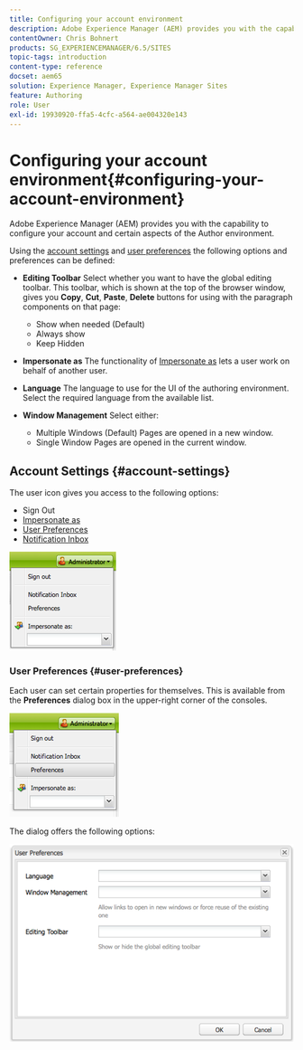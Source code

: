 ```yaml
---
title: Configuring your account environment
description: Adobe Experience Manager (AEM) provides you with the capability to configure your account and certain aspects of the Author environment.
contentOwner: Chris Bohnert
products: SG_EXPERIENCEMANAGER/6.5/SITES
topic-tags: introduction
content-type: reference
docset: aem65
solution: Experience Manager, Experience Manager Sites
feature: Authoring
role: User
exl-id: 19930920-ffa5-4cfc-a564-ae004320e143
---
```

# Configuring your account environment{#configuring-your-account-environment}

Adobe Experience Manager (AEM) provides you with the capability to configure your account and certain aspects of the Author environment.

Using the [account settings](#account-settings) and [user preferences](#user-preferences) the following options and preferences can be defined:

* **Editing Toolbar**
  Select whether you want to have the global editing toolbar. This toolbar, which is shown at the top of the browser window, gives you **Copy**, **Cut**, **Paste**, **Delete** buttons for using with the paragraph components on that page:

    * Show when needed (Default)
    * Always show
    * Keep Hidden

* **Impersonate as**
  The functionality of [Impersonate as](/help/sites-administering/security.md#impersonating-another-user) lets a user work on behalf of another user.

* **Language**
  The language to use for the UI of the authoring environment. Select the required language from the available list.

* **Window Management**
  Select either:

    * Multiple Windows (Default)
      Pages are opened in a new window.
    * Single Window
      Pages are opened in the current window.

## Account Settings {#account-settings}

The user icon gives you access to the following options:

* Sign Out
* [Impersonate as](/help/sites-administering/security.md#impersonating-another-user)
* [User Preferences](#user-preferences)
* [Notification Inbox](/help/sites-classic-ui-authoring/author-env-inbox.md)

![chlimage_1-122](assets/chlimage_1-122.png)

### User Preferences {#user-preferences}

Each user can set certain properties for themselves. This is available from the **Preferences** dialog box in the upper-right corner of the consoles.

![screen_shot_2012-02-08at105033am](assets/screen_shot_2012-02-08at105033am.png)

The dialog offers the following options:

![chlimage_1-123](assets/chlimage_1-123.png)
